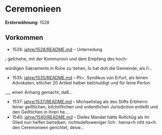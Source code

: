 # Ceremonieen

**Ersterwähnung:** 1528

## Vorkommen
- 1528: [jahre/1528/README.md](../jahre/1528/README.md) – Unterredung

; geſchehe, mit der Kommunion und dem Empfang des hoch-

würdigen Sakraments in Ruhe zu \tehen, ſo hat doh die
Gemeinde, als ſi...
- 1535: [jahre/1535/README.md](../jahre/1535/README.md) – Pli>, Syndikus von Erfurt, als ſeinen Advokaten,
etlicher 20 Artikel halber beſchuldigt und für ſeine Perſon

___ einen Anhang gemacht, daß...
- 1537: [jahre/1537/README.md](../jahre/1537/README.md) – Michaelistag als des Stifts Erbherrn ſeiner geiſtlichen,
biſchöflichen und ordentlichen Jurisdiction entſeßt und den
Geiſtlichen in ihren he...
- 1540: [jahre/1540/README.md](../jahre/1540/README.md) – Dieſes Mandat hätte Rotſchüg als
ihr Glied nun helfen betreiben, nichtsdeſtoweniger ſich :
herna<h niht na<h den Ceremonieen gerichtet, desw...
